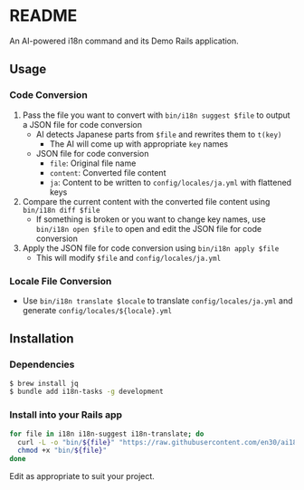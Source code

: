 # README

An AI-powered i18n command and its Demo Rails application.

## Usage

### Code Conversion

1. Pass the file you want to convert with `bin/i18n suggest $file` to output a JSON file for code conversion
   - AI detects Japanese parts from `$file` and rewrites them to `t(key)`
     - The AI will come up with appropriate `key` names
   - JSON file for code conversion
     - `file`: Original file name
     - `content`: Converted file content
     - `ja`: Content to be written to `config/locales/ja.yml` with flattened keys
2. Compare the current content with the converted file content using `bin/i18n diff $file`
   - If something is broken or you want to change key names, use `bin/i18n open $file` to open and edit the JSON file for code conversion
3. Apply the JSON file for code conversion using `bin/i18n apply $file`
   - This will modify `$file` and `config/locales/ja.yml`

### Locale File Conversion

- Use `bin/i18n translate $locale` to translate `config/locales/ja.yml` and generate `config/locales/${locale}.yml`

## Installation

### Dependencies

```sh
$ brew install jq
$ bundle add i18n-tasks -g development
```

### Install into your Rails app

```sh
for file in i18n i18n-suggest i18n-translate; do
  curl -L -o "bin/${file}" "https://raw.githubusercontent.com/en30/ai18n/refs/heads/main/bin/${file}"
  chmod +x "bin/${file}"
done
```

Edit as appropriate to suit your project.
